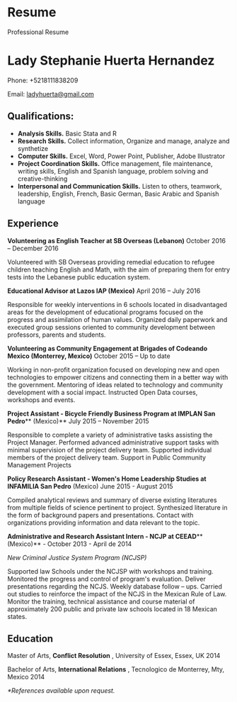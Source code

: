 # Resume
Professional Resume 
# Lady Stephanie Huerta Hernandez

Phone: +5218111838209

Email: [ladyhuerta@gmail.com](mailto:ladyhuerta@gmail.com)

## Qualifications:

- **Analysis Skills.** Basic Stata and R
- **Research Skills.** Collect information, Organize and manage, analyze and synthetize
- **Computer Skills.** Excel, Word, Power Point, Publisher, Adobe Illustrator
- **Project Coordination Skills.** Office management, file maintenance, writing skills, English and Spanish language, problem solving and creative-thinking
- **Interpersonal and Communication Skills.** Listen to others, teamwork, leadership, English, French, Basic German, Basic Arabic and Spanish language

## Experience

**Volunteering as English Teacher at SB Overseas (Lebanon)** October 2016 – December 2016

Volunteered with SB Overseas providing remedial education to refugee children teaching English and Math, with the aim of preparing them for entry tests into the Lebanese public education system.

**Educational Advisor at Lazos IAP (Mexico)** April 2016 – July 2016

Responsible for weekly interventions in 6 schools located in disadvantaged areas for the development of educational programs focused on the progress and assimilation of human values. Organized daily paperwork and executed group sessions oriented to community development between professors, parents and students.

**Volunteering as Community Engagement at Brigades of Codeando Mexico (Monterrey, Mexico)** October 2015 – Up to date

Working in non-profit organization focused on developing new and open technologies to empower citizens and connecting them in a better way with the government. Mentoring of ideas related to technology and community development with a social impact. Instructed Open Data courses, workshops and events.

**Project Assistant - Bicycle Friendly Business Program at IMPLAN San Pedro**** (Mexico)** July 2015 – November 2015

Responsible to complete a variety of administrative tasks assisting the Project Manager. Performed advanced administrative support tasks with minimal supervision of the project delivery team. Supported individual members of the project delivery team. Support in Public Community Management Projects

**Policy Research Assistant - Women&#39;s Home Leadership Studies at INFAMILIA San Pedro** (Mexico) June 2015 - August 2015

Compiled analytical reviews and summary of diverse existing literatures from multiple fields of science pertinent to project. Synthesized literature in the form of background papers and presentations. Contact with organizations providing information and data relevant to the topic.

**Administrative and Research Assistant Intern - NCJP at CEEAD**** (Mexico)** - October 2013 - April de 2014

_New Criminal Justice System Program (NCJSP)_

Supported law Schools under the NCJSP with workshops and training. Monitored the progress and control of program&#39;s evaluation. Deliver presentations regarding the NCJS. Weekly database follow – ups. Carried out studies to reinforce the impact of the NCJS in the Mexican Rule of Law. Monitor the training, technical assistance and course material of approximately 200 public and private law schools located in 18 Mexican states.

## Education

Master of Arts, **Conflict Resolution** , University of Essex, Essex, UK 2014

Bachelor of Arts, **International Relations** , Tecnologico de Monterrey, Mty, Mexico 2014



_\*References available upon request._
